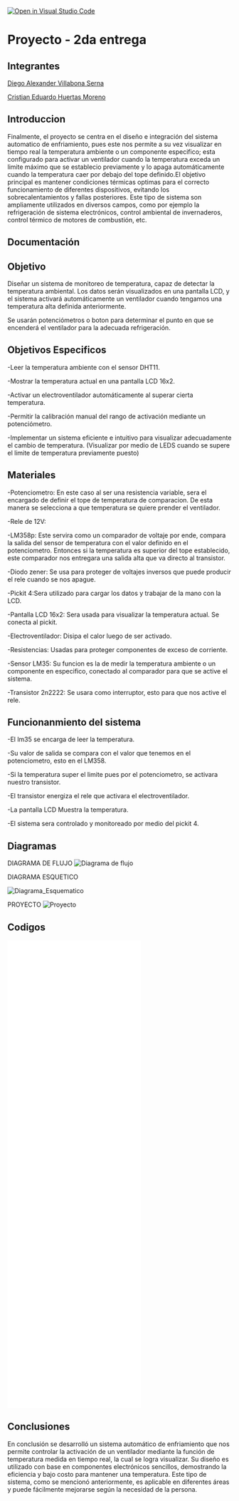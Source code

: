 [![Open in Visual Studio Code](https://classroom.github.com/assets/open-in-vscode-2e0aaae1b6195c2367325f4f02e2d04e9abb55f0b24a779b69b11b9e10269abc.svg)](https://classroom.github.com/online_ide?assignment_repo_id=19522536&assignment_repo_type=AssignmentRepo)
# Proyecto - 2da entrega

## Integrantes

[Diego Alexander Villabona Serna](https://github.com/alexovs71)

[Cristian Eduardo Huertas Moreno](https://github.com/Kristianx00)
## Introduccion 
Finalmente, el proyecto se centra en el diseño e integración del sistema automatico de enfriamiento, pues este nos permite a su vez visualizar en tiempo real la temperatura ambiente o un componente especifico; esta configurado para activar un ventilador cuando la temperatura exceda un limite máximo que se establecio previamente y lo apaga automáticamente cuando la temperatura caer por debajo del tope definido.El objetivo principal es mantener condiciones térmicas optimas para el correcto funcionamiento de diferentes dispositivos, evitando los sobrecalentamientos y fallas posteriores. 
Este tipo de sistema son ampliamente utilizados en diversos campos, como por ejemplo la refrigeración de sistema electrónicos, control ambiental de invernaderos, control térmico de motores de combustión, etc.
## Documentación
## Objetivo

Diseñar un sistema de monitoreo de temperatura, capaz de detectar la temperatura ambiental. Los datos serán visualizados en una pantalla LCD, y el sistema activará automáticamente un ventilador cuando tengamos una temperatura alta definida anteriormente.

Se usarán potenciómetros o boton para determinar el punto en que se encenderá el ventilador para la adecuada refrigeración.

## Objetivos Especificos 

-Leer la temperatura ambiente con el sensor DHT11.

-Mostrar la temperatura actual en una pantalla LCD 16x2.

-Activar un electroventilador automáticamente al superar cierta temperatura.

-Permitir la calibración manual del rango de activación mediante un potenciómetro.

-Implementar un sistema eficiente e intuitivo para visualizar adecuadamente el cambio de temperatura. (Visualizar por medio de LEDS cuando se supere el limite de temperatura previamente puesto)
## Materiales

-Potenciometro: En este caso al ser una resistencia variable, sera el encargado de definir el tope de temperatura de comparacion. De esta manera se selecciona a que temperatura se quiere prender el ventilador.

-Rele de 12V:

-LM358p: Este servira como un comparador de voltaje por ende, compara la salida del sensor de temperatura con el valor definido en el potenciometro. Entonces si la temperatura es superior del tope establecido, este comparador nos entregara una salida alta que va directo al transistor.

-Diodo zener: Se usa para proteger de voltajes inversos que puede producir el rele cuando se nos apague.

-Pickit 4:Sera utilizado para cargar los datos y trabajar de la mano con la LCD.

-Pantalla LCD 16x2: Sera usada para visualizar la temperatura actual. Se conecta al pickit.

-Electroventilador: Disipa el calor luego de ser activado.

-Resistencias: Usadas para proteger componentes de exceso de corriente.

-Sensor LM35: Su funcion es la de medir la temperatura ambiente o un componente en especifico, conectado al comparador para que se active el sistema.

-Transistor 2n2222: Se usara como interruptor, esto para que nos active el rele.
## Funcionanmiento del sistema 
-El lm35 se encarga de leer la temperatura.

-Su valor de salida se compara con el valor que tenemos en el potenciometro, esto en el LM358.

-Si la temperatura super el limite pues por el potenciometro, se activara nuestro transistor.

-El transistor energiza el rele que activara el electroventilador.

-La pantalla LCD Muestra la temperatura.

-El sistema sera controlado y monitoreado por medio del pickit 4.

## Diagramas
DIAGRAMA DE FLUJO
![Diagrama de flujo](/Diagrama_de_Flujo.png)

DIAGRAMA ESQUETICO 

![Diagrama_Esquematico](/Diagrama_Esquematico.jpg)

PROYECTO
![Proyecto](/Proyecto.png)
## Codigos

![Codigo adc.c](/src/adc.c)
![Codigo adc.h](/src/adc.h)
![Codigo i2c.c](/src/i2c.c)
![Codigo l2c.c](/src/i2c.h)
![Codigo l2c.c](/src/i2c_lcd.h)
![Codigo l2c.c](/src/i2c_lcd.c)
![main.c](/src/main.c)
## Conclusiones
En conclusión se desarrolló un sistema automático de enfriamiento que nos permite controlar la activación de un ventilador mediante la función de temperatura medida en tiempo real, la cual se logra visualizar. Su diseño es utilizado con base en componentes electrónicos sencillos, demostrando la eficiencia y bajo costo para mantener una temperatura. Este tipo de sistema, como se mencionó anteriormente, es aplicable en diferentes áreas y puede fácilmente mejorarse según la necesidad de la persona.